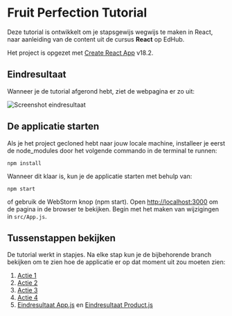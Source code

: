 # Fruit Perfection Tutorial

Deze tutorial is ontwikkelt om je stapsgewijs wegwijs te maken in React,
naar aanleiding van de content uit de cursus **React** op EdHub.

Het project is opgezet met [Create React App](https://github.com/facebook/create-react-app) v18.2.

## Eindresultaat
Wanneer je de tutorial afgerond hebt, ziet de webpagina er zo uit:

![Screenshot eindresultaat](src/assets/screenshot-eindresultaat.png)

## De applicatie starten
Als je het project gecloned hebt naar jouw locale machine, installeer je eerst de node_modules
door het volgende commando in de terminal te runnen:

`npm install`

Wanneer dit klaar is, kun je de applicatie starten met behulp van:

`npm start`

of gebruik de WebStorm knop (npm start). Open [http://localhost:3000](http://localhost:3000) om
de pagina in de browser te bekijken. Begin met het maken van wijzigingen in `src/App.js`.

## Tussenstappen bekijken
De tutorial werkt in stapjes. Na elke stap kun je de bijbehorende branch bekijken om te zien hoe de
applicatie er op dat moment uit zou moeten zien:
1. [Actie 1](https://github.com/hogeschoolnovi/frontend-react-fruit-perfection/blob/stap-1/src/App.js)
2. [Actie 2](https://github.com/hogeschoolnovi/frontend-react-fruit-perfection/tree/stap-2/src/App.js)
3. [Actie 3](https://github.com/hogeschoolnovi/frontend-react-fruit-perfection/tree/stap-3/src/App.js)
4. [Actie 4](https://github.com/hogeschoolnovi/frontend-react-fruit-perfection/tree/stap-4/src/App.js)
5. [Eindresultaat App.js](https://github.com/hogeschoolnovi/frontend-react-fruit-perfection/blob/stap-5/src/App.js) en [Eindresultaat Product.js](https://github.com/hogeschoolnovi/frontend-react-fruit-perfection/blob/stap-5/src/components/Product.js)